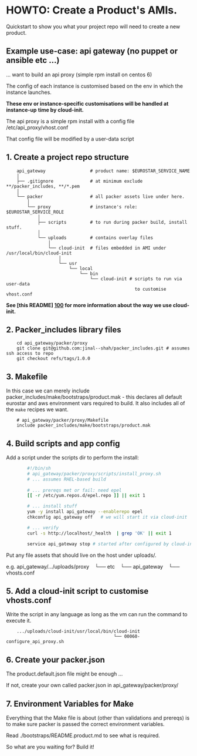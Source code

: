 [100]: https://github.com/jinal--shah/packer_base_centos/blob/master/uploads/cloud-init/usr/local/bin/cloud-init/README.md
# HOWTO: Create a Product's AMIs.

Quickstart to show you what your project repo will need to create
a new product.

## Example use-case: api gateway (no puppet or ansible etc ...)

... want to build an api proxy (simple rpm install on centos 6)

The config of each instance is customised based on the env in which the
instance launches.

**These env or instance-specific customisations will be handled at instance-up**
**time by cloud-init.**

The api proxy is a simple rpm install with a config file /etc/api\_proxy/vhost.conf

That config file will be modified by a user-data script

## 1. Create a project repo structure

        api_gateway                 # product name: $EUROSTAR_SERVICE_NAME
        │
        ├── .gitignore              # at minimum exclude **/packer_includes, **/*.pem
        │
        └── packer                  # all packer assets live under here.
            │
            └── proxy               # instance's role: $EUROSTAR_SERVICE_ROLE
                │
                ├── scripts         # to run during packer build, install stuff.
                │
                └── uploads         # contains overlay files
                    │
                    └── cloud-init  # files embedded in AMI under /usr/local/bin/cloud-init
                        │
                        └── usr
                            └── local
                                └── bin
                                    └── cloud-init # scripts to run via user-data
                                                     to customise vhost.conf

**See [this README] [100] for more information about the way we use cloud-init.**



## 2. Packer\_includes library files

        cd api_gateway/packer/proxy
        git clone git@github.com:jinal--shah/packer_includes.git # assumes ssh access to repo
        git checkout refs/tags/1.0.0


## 3. Makefile

In this case we can merely include packer_includes/make/bootstraps/product.mak - this declares
all default eurostar and aws environment vars required to build. It also includes all
of the `make` recipes we want.

        # api_gateway/packer/proxy/Makefile
        include packer_includes/make/bootstraps/product.mak

## 4. Build scripts and app config

Add a script under the scripts dir to perform the install:

```bash
        #!/bin/sh
        # api_gateway/packer/proxy/scripts/install_proxy.sh
        # ... assumes RHEL-based build
        
        # ... prereqs met or fail: need epel
        [[ -r /etc/yum.repos.d/epel.repo ]] || exit 1

        # ... install stuff
        yum -y install api_gateway --enablerepo epel
        chkconfig api_gateway off   # we will start it via cloud-init

        # ... verify
        curl -s http://localhost/_health  | grep 'OK' || exit 1

        service api_gateway stop # started after configured by cloud-init
```

Put any file assets that should live on the host under uploads/<role name>.

e.g.
        api_gateway/.../uploads/proxy
                                └── etc
                                    └── api_gateway
                                        └── vhosts.conf

## 5. Add a cloud-init script to customise vhosts.conf

Write the script in any language as long as the vm can run
the command to execute it.

        .../uploads/cloud-init/usr/local/bin/cloud-init
                                             └── 00060-configure_api_proxy.sh


## 6. Create your packer.json

The product.default.json file might be enough ...

If not, create your own called packer.json in  api\_gateway/packer/proxy/

## 7. Environment Variables for Make

Everything that the Make file is about (other than validations and prereqs)
is to make sure packer is passed the correct environment variables.

Read ./bootstraps/README.product.md to see what is required.

So what are you waiting for? Build it!


